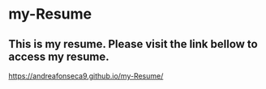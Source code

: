 # my-Resume
This is my resume.
Please visit the link bellow to access my resume.
-------------------------------------------------
https://andreafonseca9.github.io/my-Resume/
